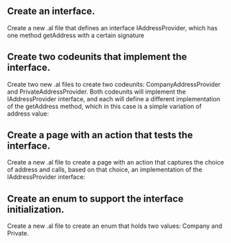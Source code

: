 ## Create an interface.

Create a new .al file that defines an interface IAddressProvider, which has one method getAddress with a certain signature

## Create two codeunits that implement the interface.

Create two new .al files to create two codeunits: CompanyAddressProvider and PrivateAddressProvider. Both codeunits will implement the IAddressProvider interface, and each will define a different implementation of the getAddress method, which in this case is a simple variation of address value:

## Create a page with an action that tests the interface.

Create a new .al file to create a page with an action that captures the choice of address and calls, based on that choice, an implementation of the IAddressProvider interface:

## Create an enum to support the interface initialization.
Create a new .al file to create an enum that holds two values: Company and Private.
